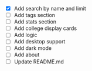 - [x] Add search by name and limit
- [ ] Add tags section
- [ ] Add stats section
- [ ] Add college display cards
- [ ] Add logic
- [ ] Add desktop support
- [ ] Add dark mode
- [ ] Add about
- [ ] Update README.md